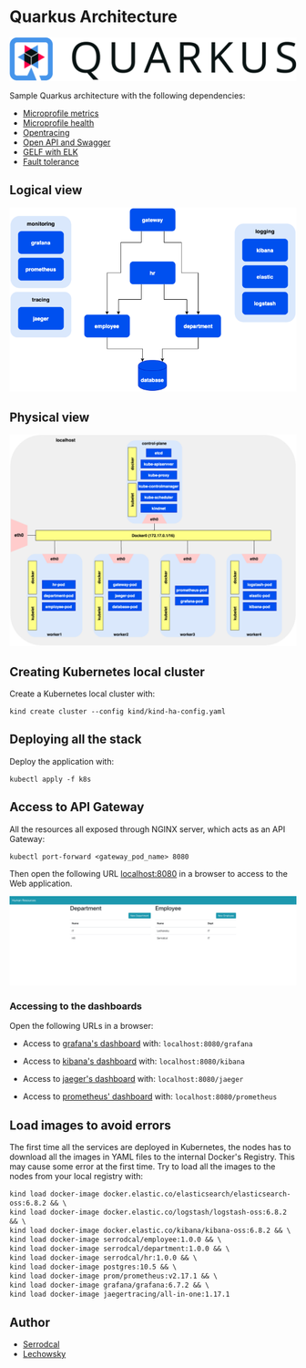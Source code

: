 # Quarkus Architecture

![](/img/quarkus.png)

Sample Quarkus architecture with the following dependencies:

* [Microprofile metrics](https://quarkus.io/guides/microprofile-metrics)
* [Microprofile health](https://quarkus.io/guides/microprofile-health)
* [Opentracing](https://quarkus.io/guides/opentracing)
* [Open API and Swagger](https://quarkus.io/guides/openapi-swaggerui)
* [GELF with ELK](https://quarkus.io/guides/centralized-log-management)
* [Fault tolerance](https://quarkus.io/guides/microprofile-fault-tolerance)

## Logical view

![](/img/logical.png)

## Physical view

![](/img/physical.png)

## Creating Kubernetes local cluster

Create a Kubernetes local cluster with:
```
kind create cluster --config kind/kind-ha-config.yaml
```

## Deploying all the stack

Deploy the application with:
```
kubectl apply -f k8s
```

## Access to API Gateway

All the resources all exposed through NGINX server, which acts as an API Gateway:

```
kubectl port-forward <gateway_pod_name> 8080
```

Then open the following URL [localhost:8080](http://localhost:8080) in a browser
to access to the Web application.

![](/img/front.png)

### Accessing to the dashboards

Open the following URLs in a browser:

* Access to [grafana's dashboard](localhost:8080/grafana) with: `localhost:8080/grafana`

* Access to [kibana's dashboard](localhost:8080/kibana) with: `localhost:8080/kibana`

* Access to [jaeger's dashboard](localhost:8080/jaeger) with: `localhost:8080/jaeger`

* Access to [prometheus' dashboard](localhost:8080/prometheus) with: `localhost:8080/prometheus`

## Load images to avoid errors

The first time all the services are deployed in Kubernetes, the nodes has to
download all the images in YAML files to the internal Docker's Registry. This may
cause some error at the first time. Try to load all the images to the nodes from
your local registry with:
```
kind load docker-image docker.elastic.co/elasticsearch/elasticsearch-oss:6.8.2 && \
kind load docker-image docker.elastic.co/logstash/logstash-oss:6.8.2 && \
kind load docker-image docker.elastic.co/kibana/kibana-oss:6.8.2 && \
kind load docker-image serrodcal/employee:1.0.0 && \
kind load docker-image serrodcal/department:1.0.0 && \
kind load docker-image serrodcal/hr:1.0.0 && \
kind load docker-image postgres:10.5 && \
kind load docker-image prom/prometheus:v2.17.1 && \
kind load docker-image grafana/grafana:6.7.2 && \
kind load docker-image jaegertracing/all-in-one:1.17.1
```

## Author

* [Serrodcal](https://github.com/serrodcal)
* [Lechowsky](https://github.com/lechowsky)

